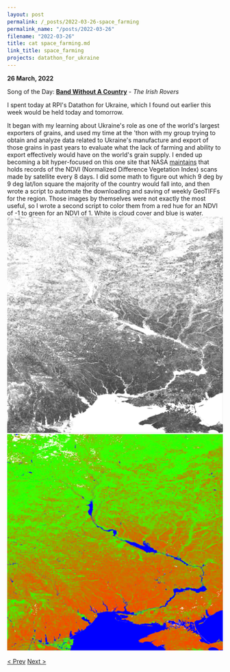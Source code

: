 ```yaml
---
layout: post
permalink: /_posts/2022-03-26-space_farming
permalink_name: "/posts/2022-03-26"
filename: "2022-03-26"
title: cat space_farming.md
link_title: space_farming
projects: datathon_for_ukraine
---
```

**26 March, 2022**

Song of the Day: [**Band Without A Country**](https://youtu.be/ly4ubkByY7k) - *The Irish Rovers*

I spent today at RPI's Datathon for Ukraine, which I found out earlier this week would be held today and tomorrow.

It began with my learning about Ukraine's role as one of the world's largest exporters of grains, and used my time at the 'thon with my group trying to obtain and analyze data related to Ukraine's manufacture and export of those grains in past years to evaluate what the lack of farming and ability to export effectively would have on the world's grain supply. I ended up becoming a bit hyper-focused on this one site that NASA [maintains](https://glam1.gsfc.nasa.gov/) that holds records of the NDVI (Normalized Difference Vegetation Index) scans made by satellite every 8 days. I did some math to figure out which 9 deg by 9 deg lat/lon square the majority of the country would fall into, and then wrote a script to automate the downloading and saving of weekly GeoTIFFs for the region. Those images by themselves were not exactly the most useful, so I wrote a second script to color them from a red hue for an NDVI of -1 to green for an NDVI of 1. White is cloud cover and blue is water.
![Ukraine_Satellite_Grayscale](/assets/images/ukraine_sat_gray.png)
![Ukraine_Satellite](/assets/images/ukraine_sat.png)

[< Prev](/_posts/2022-03-25-well-deserved_rest)    [Next >](/all_caught_up)

